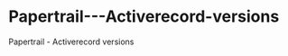 Papertrail---Activerecord-versions
==================================

Papertrail - Activerecord versions